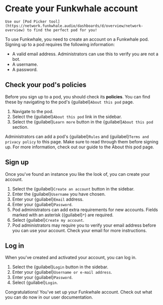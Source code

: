 # Create your Funkwhale account

```{tip}
Use our [Pod Picker tool](https://network.funkwhale.audio/dashboards/d/overview/network-overview) to find the perfect pod for you!
```

To use Funkwhale, you need to create an account on a Funkwhale pod. Signing up to a pod requires the following information:

- A valid email address. Administrators can use this to verify you are not a bot.
- A username.
- A password.

## Check your pod's policies

Before you sign up to a pod, you should check its __policies__. You can find these by navigating to the pod's {guilabel}`About this pod` page.

1. Navigate to the pod.
2. Select the {guilabel}`About this pod` link in the sidebar.
3. Select the {guilabel}`Learn more` button in the {guilabel}`About this pod` section.

Administrators can add a pod's {guilabel}`Rules` and {guilabel}`Terms and privacy policy` to this page. Make sure to read through them before signing up. For more information, check out our guide to the About this pod page.

## Sign up

Once you've found an instance you like the look of, you can create your account.

1. Select the {guilabel}`Create an account` button in the sidebar.
2. Enter the {guilabel}`Username` you have chosen.
3. Enter your {guilabel}`Email` address.
4. Enter your {guilabel}`Password`.
5. Pod administrators can add extra requirements for new accounts. Fields marked with an asterisk ({guilabel}`*`) are required.
6. Select {guilabel}`Create my account`.
7. Pod administrators may require you to verify your email address before you can use your account. Check your email for more instructions.

## Log in

When you've created and activated your account, you can log in.

1. Select the {guilabel}`Login` button in the sidebar.
2. Enter your {guilabel}`Username or e-mail address`.
3. Enter your {guilabel}`Password`.
4. Select {guilabel}`Login`.

Congratulations! You've set up your Funkwhale account. Check out what you can do now in our user documentation.
